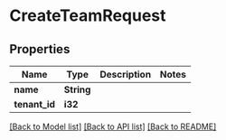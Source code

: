 # CreateTeamRequest

## Properties

Name | Type | Description | Notes
------------ | ------------- | ------------- | -------------
**name** | **String** |  | 
**tenant_id** | **i32** |  | 

[[Back to Model list]](../README.md#documentation-for-models) [[Back to API list]](../README.md#documentation-for-api-endpoints) [[Back to README]](../README.md)


